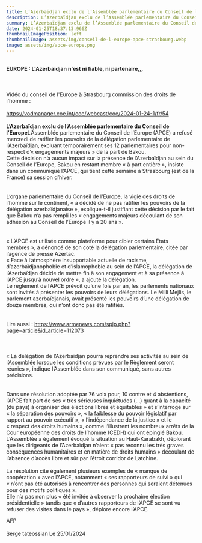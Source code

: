 ```yaml
---
title: L’Azerbaïdjan exclu de l’Assemblée parlementaire du Conseil de l’Europe
description: L’Azerbaïdjan exclu de l’Assemblée parlementaire du Conseil de l’Europe
summary: L’Azerbaïdjan exclu de l’Assemblée parlementaire du Conseil de l’Europe
date: 2024-01-25T18:37:13.966Z
thumbnailImagePosition: left
thumbnailImage: assets/img/conseil-de-l-europe-apce-strasbourg.webp
image: assets/img/apce-europe.png
---
```

\
**EUROPE : L'Azerbaidjan n'est ni fiable, ni partenaire,,,**\
\
\
\
Vidéo du conseil de l'Europe à Strasbourg commission des droits de l'homme :\
\
<https://vodmanager.coe.int/coe/webcast/coe/2024-01-24-1/fr/54>\
\
**L’Azerbaïdjan exclu de l’Assemblée parlementaire du Conseil de l’Europe**L’Assemblée parlementaire du Conseil de l’Europe (APCE) a refusé mercredi de ratifier les pouvoirs de la délégation parlementaire de l’Azerbaïdjan, excluant temporairement ses 12 parlementaires pour non-respect d’« engagements majeurs » de la part de Bakou.\
Cette décision n’a aucun impact sur la présence de l’Azerbaïdjan au sein du Conseil de l’Europe, Bakou en restant membre « à part entière », insiste dans un communiqué l’APCE, qui tient cette semaine à Strasbourg (est de la France) sa session d’hiver.\
\
\
L’organe parlementaire du Conseil de l’Europe, la vigie des droits de l’homme sur le continent, « a décidé de ne pas ratifier les pouvoirs de la délégation azerbaïdjanaise », explique-t-il justifiant cette décision par le fait que Bakou n’a pas rempli les « engagements majeurs découlant de son adhésion au Conseil de l’Europe il y a 20 ans ».\
\
\
« L’APCE est utilisée comme plateforme pour cibler certains États membres », a dénoncé de son coté la délégation parlementaire, citée par l’agence de presse Azertac.\
« Face à l’atmosphère insupportable actuelle de racisme, d’azerbaïdjanophobie et d’islamophobie au sein de l’APCE, la délégation de l’Azerbaïdjan décide de mettre fin à son engagement et à sa présence à l’APCE jusqu’à nouvel ordre », a ajouté la délégation.\
Le règlement de l’APCE prévoit qu’une fois par an, les parlements nationaux sont invités à présenter les pouvoirs de leurs délégations. Le Milli Mejlis, le parlement azerbaïdjanais, avait présenté les pouvoirs d’une délégation de douze membres, qui n’ont donc pas été ratifiés.\
\
\
Lire aussi : <https://www.armenews.com/spip.php?page=article&id_article=112073>\
\
\
\
« La délégation de l’Azerbaïdjan pourra reprendre ses activités au sein de l’Assemblée lorsque les conditions prévues par le Règlement seront réunies », indique l’Assemblée dans son communiqué, sans autres précisions.\
\
\
Dans une résolution adoptée par 76 voix pour, 10 contre et 4 abstentions, l’APCE fait part de ses « très sérieuses inquiétudes (...) quant à la capacité (du pays) à organiser des élections libres et équitables » et s’interroge sur « la séparation des pouvoirs », « la faiblesse du pouvoir législatif par rapport au pouvoir exécutif », « l’indépendance de la justice » et le « respect des droits humains », comme l’illustrent les nombreux arrêts de la Cour européenne des droits de l’homme (CEDH) qui ont épinglé Bakou.\
L’Assemblée a également évoqué la situation au Haut-Karabakh, déplorant que les dirigeants de l’Azerbaïdjan n’aient « pas reconnu les très graves conséquences humanitaires et en matière de droits humains » découlant de l’absence d’accès libre et sûr par l’étroit corridor de Latchine.\
\
La résolution cite également plusieurs exemples de « manque de coopération » avec l’APCE, notamment « ses rapporteurs de suivi » qui « n’ont pas été autorisés à rencontrer des personnes qui seraient détenues pour des motifs politiques ».\
Elle n’a pas non plus « été invitée à observer la prochaine élection présidentielle » tandis que « d’autres rapporteurs de l’APCE se sont vu refuser des visites dans le pays », déplore encore l’APCE.

AFP\
\
Serge tateossian Le 25/01/2024